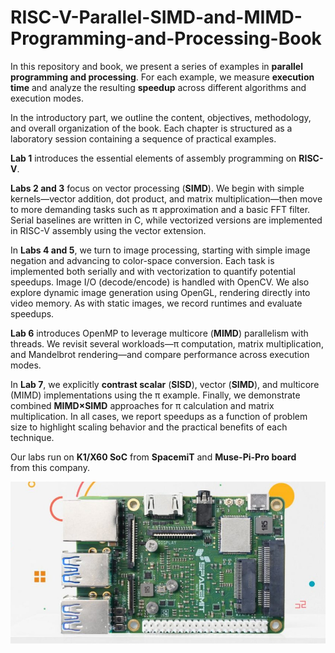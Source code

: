# RISC-V-Parallel-SIMD-and-MIMD-Programming-and-Processing-Book
In this repository and book, we present a series of examples in **parallel programming and processing**. For each
example, we measure **execution time** and analyze the resulting **speedup** across different
algorithms and execution modes.

In the introductory part, we outline the content, objectives, methodology, and overall organization of
the book. Each chapter is structured as a laboratory session containing a sequence of practical
examples.

**Lab 1** introduces the essential elements of assembly programming on **RISC-V**.

**Labs 2 and 3** focus on vector processing (**SIMD**). We begin with simple kernels—vector addition, dot
product, and matrix multiplication—then move to more demanding tasks such as π approximation and
a basic FFT filter. Serial baselines are written in C, while vectorized versions are implemented in
RISC-V assembly using the vector extension.

In **Labs 4 and 5**, we turn to image processing, starting with simple image negation and advancing to
color-space conversion. Each task is implemented both serially and with vectorization to quantify
potential speedups. Image I/O (decode/encode) is handled with OpenCV. We also explore dynamic
image generation using OpenGL, rendering directly into video memory. As with static images, we
record runtimes and evaluate speedups.

**Lab 6** introduces OpenMP to leverage multicore (**MIMD**) parallelism with threads. We revisit several
workloads—π computation, matrix multiplication, and Mandelbrot rendering—and compare
performance across execution modes.

In **Lab 7**, we explicitly **contrast scalar** (**SISD**), vector (**SIMD**), and multicore (MIMD) implementations
using the π example. Finally, we demonstrate combined **MIMD×SIMD** approaches for π calculation
and matrix multiplication. In all cases, we report speedups as a function of problem size to highlight
scaling behavior and the practical benefits of each technique.

Our labs run on **K1/X60 SoC** from **SpacemiT** and **Muse-Pi-Pro board** from this company.




![alt text](pictures/muse-pi-pro.jpg)

